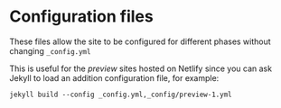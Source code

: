 
# Configuration files

These files allow the site to be configured for different phases without
changing `_config.yml`

This is useful for the _preview_ sites hosted on Netlify since you can
ask Jekyll to load an addition configuration file, for example:

```
jekyll build --config _config.yml,_config/preview-1.yml
```
